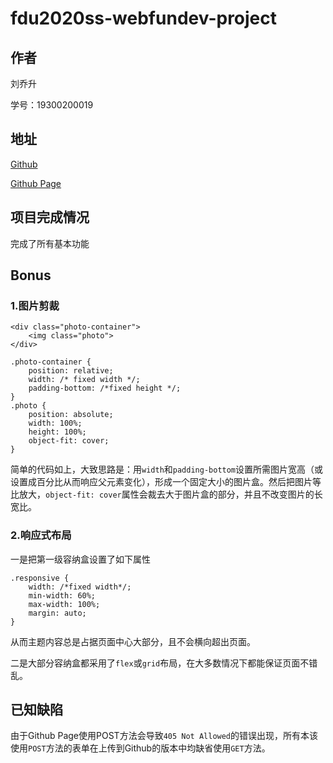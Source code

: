 # fdu2020ss-webfundev-project

## 作者

刘乔升

学号：19300200019

## 地址

[Github](https://github.com/alct2017/fdu2020ss-webfundev-project)

[Github Page](https://alct2017.github.io/fdu2020ss-webfundev-project/index.html)

## 项目完成情况

完成了所有基本功能

## Bonus

### 1.图片剪裁

```
<div class="photo-container">
    <img class="photo">
</div>
```
```
.photo-container {
    position: relative;
    width: /* fixed width */;
    padding-bottom: /*fixed height */;
}
.photo {
    position: absolute;
    width: 100%;
    height: 100%;
    object-fit: cover;
}
```

简单的代码如上，大致思路是：用`width`和`padding-bottom`设置所需图片宽高（或设置成百分比从而响应父元素变化），形成一个固定大小的图片盒。然后把图片等比放大，`object-fit: cover`属性会裁去大于图片盒的部分，并且不改变图片的长宽比。

### 2.响应式布局

一是把第一级容纳盒设置了如下属性
```
.responsive {
    width: /*fixed width*/;
    min-width: 60%;
    max-width: 100%;
    margin: auto;
}
```
从而主题内容总是占据页面中心大部分，且不会横向超出页面。

二是大部分容纳盒都采用了`flex`或`grid`布局，在大多数情况下都能保证页面不错乱。

## 已知缺陷

由于Github Page使用POST方法会导致`405 Not Allowed`的错误出现，所有本该使用`POST`方法的表单在上传到Github的版本中均缺省使用`GET`方法。